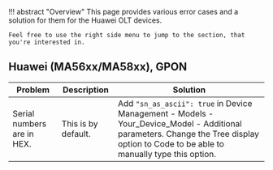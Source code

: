 !!! abstract "Overview"
    This page provides various error cases and a solution for them for the Huawei OLT devices.

    Feel free to use the right side menu to jump to the section, that you're interested in.

## Huawei (MA56xx/MA58xx), GPON
| Problem | Description | Solution |
| ------- | ----------- | -------- |
| Serial numbers are in HEX. | This is by default. | Add `"sn_as_ascii": true` in Device Management - Models - Your_Device_Model - Additional parameters. Change the Tree display option to Code to be able to manually type this option. |